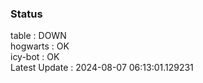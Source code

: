 ### Status


table : DOWN  
hogwarts : OK  
icy-bot : OK  
Latest Update : 2024-08-07 06:13:01.129231
